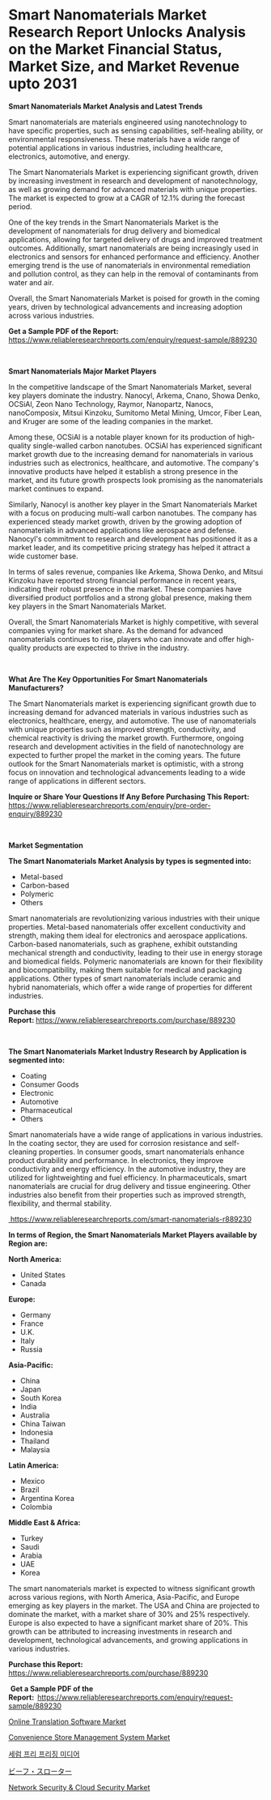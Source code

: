 <p><h1>Smart Nanomaterials Market Research Report Unlocks Analysis on the Market Financial Status, Market Size, and Market Revenue upto 2031</h1></p><p><strong>Smart Nanomaterials Market Analysis and Latest Trends</strong></p>
<p><p>Smart nanomaterials are materials engineered using nanotechnology to have specific properties, such as sensing capabilities, self-healing ability, or environmental responsiveness. These materials have a wide range of potential applications in various industries, including healthcare, electronics, automotive, and energy.</p><p>The Smart Nanomaterials Market is experiencing significant growth, driven by increasing investment in research and development of nanotechnology, as well as growing demand for advanced materials with unique properties. The market is expected to grow at a CAGR of 12.1% during the forecast period.</p><p>One of the key trends in the Smart Nanomaterials Market is the development of nanomaterials for drug delivery and biomedical applications, allowing for targeted delivery of drugs and improved treatment outcomes. Additionally, smart nanomaterials are being increasingly used in electronics and sensors for enhanced performance and efficiency. Another emerging trend is the use of nanomaterials in environmental remediation and pollution control, as they can help in the removal of contaminants from water and air.</p><p>Overall, the Smart Nanomaterials Market is poised for growth in the coming years, driven by technological advancements and increasing adoption across various industries.</p></p>
<p><strong>Get a Sample PDF of the Report:&nbsp;</strong> <a href="https://www.reliableresearchreports.com/enquiry/request-sample/889230">https://www.reliableresearchreports.com/enquiry/request-sample/889230</a></p>
<p>&nbsp;</p>
<p><strong>Smart Nanomaterials Major Market Players</strong></p>
<p><p>In the competitive landscape of the Smart Nanomaterials Market, several key players dominate the industry. Nanocyl, Arkema, Cnano, Showa Denko, OCSiAl, Zeon Nano Technology, Raymor, Nanopartz, Nanocs, nanoComposix, Mitsui Kinzoku, Sumitomo Metal Mining, Umcor, Fiber Lean, and Kruger are some of the leading companies in the market.</p><p>Among these, OCSiAl is a notable player known for its production of high-quality single-walled carbon nanotubes. OCSiAl has experienced significant market growth due to the increasing demand for nanomaterials in various industries such as electronics, healthcare, and automotive. The company's innovative products have helped it establish a strong presence in the market, and its future growth prospects look promising as the nanomaterials market continues to expand.</p><p>Similarly, Nanocyl is another key player in the Smart Nanomaterials Market with a focus on producing multi-wall carbon nanotubes. The company has experienced steady market growth, driven by the growing adoption of nanomaterials in advanced applications like aerospace and defense. Nanocyl's commitment to research and development has positioned it as a market leader, and its competitive pricing strategy has helped it attract a wide customer base.</p><p>In terms of sales revenue, companies like Arkema, Showa Denko, and Mitsui Kinzoku have reported strong financial performance in recent years, indicating their robust presence in the market. These companies have diversified product portfolios and a strong global presence, making them key players in the Smart Nanomaterials Market.</p><p>Overall, the Smart Nanomaterials Market is highly competitive, with several companies vying for market share. As the demand for advanced nanomaterials continues to rise, players who can innovate and offer high-quality products are expected to thrive in the industry.</p></p>
<p>&nbsp;</p>
<p><strong>What Are The Key Opportunities For Smart Nanomaterials Manufacturers?</strong></p>
<p><p>The Smart Nanomaterials market is experiencing significant growth due to increasing demand for advanced materials in various industries such as electronics, healthcare, energy, and automotive. The use of nanomaterials with unique properties such as improved strength, conductivity, and chemical reactivity is driving the market growth. Furthermore, ongoing research and development activities in the field of nanotechnology are expected to further propel the market in the coming years. The future outlook for the Smart Nanomaterials market is optimistic, with a strong focus on innovation and technological advancements leading to a wide range of applications in different sectors.</p></p>
<p><strong>Inquire or Share Your Questions If Any Before Purchasing This Report:</strong> <a href="https://www.reliableresearchreports.com/enquiry/pre-order-enquiry/889230">https://www.reliableresearchreports.com/enquiry/pre-order-enquiry/889230</a></p>
<p>&nbsp;</p>
<p><strong>Market Segmentation</strong></p>
<p><strong>The Smart Nanomaterials Market Analysis by types is segmented into:</strong></p>
<p><ul><li>Metal-based</li><li>Carbon-based</li><li>Polymeric</li><li>Others</li></ul></p>
<p><p>Smart nanomaterials are revolutionizing various industries with their unique properties. Metal-based nanomaterials offer excellent conductivity and strength, making them ideal for electronics and aerospace applications. Carbon-based nanomaterials, such as graphene, exhibit outstanding mechanical strength and conductivity, leading to their use in energy storage and biomedical fields. Polymeric nanomaterials are known for their flexibility and biocompatibility, making them suitable for medical and packaging applications. Other types of smart nanomaterials include ceramic and hybrid nanomaterials, which offer a wide range of properties for different industries.</p></p>
<p><strong>Purchase this Report:&nbsp;</strong><a href="https://www.reliableresearchreports.com/purchase/889230">https://www.reliableresearchreports.com/purchase/889230</a></p>
<p>&nbsp;</p>
<p><strong>The Smart Nanomaterials Market Industry Research by Application is segmented into:</strong></p>
<p><ul><li>Coating</li><li>Consumer Goods</li><li>Electronic</li><li>Automotive</li><li>Pharmaceutical</li><li>Others</li></ul></p>
<p><p>Smart nanomaterials have a wide range of applications in various industries. In the coating sector, they are used for corrosion resistance and self-cleaning properties. In consumer goods, smart nanomaterials enhance product durability and performance. In electronics, they improve conductivity and energy efficiency. In the automotive industry, they are utilized for lightweighting and fuel efficiency. In pharmaceuticals, smart nanomaterials are crucial for drug delivery and tissue engineering. Other industries also benefit from their properties such as improved strength, flexibility, and thermal stability.</p></p>
<p><a href="https://www.reliableresearchreports.com/smart-nanomaterials-r889230">&nbsp;https://www.reliableresearchreports.com/smart-nanomaterials-r889230</a></p>
<p><strong>In terms of Region, the Smart Nanomaterials Market Players available by Region are:</strong></p>
<p>
    <p> <strong> North America: </strong>
        <ul>
            <li>United States</li>
            <li>Canada</li>
        </ul>
        </p> 
    <p> <strong> Europe: </strong>
        <ul>
            <li>Germany</li>
            <li>France</li>
            <li>U.K.</li>
            <li>Italy</li>
            <li>Russia</li>
        </ul>
        </p> 
    <p> <strong> Asia-Pacific: </strong>
        <ul>
            <li>China</li>
            <li>Japan</li>
            <li>South Korea</li>
            <li>India</li>
            <li>Australia</li>
            <li>China Taiwan</li>
            <li>Indonesia</li>
            <li>Thailand</li>
            <li>Malaysia</li>
        </ul>
        </p> 
    <p> <strong> Latin America: </strong>
        <ul>
            <li>Mexico</li>
            <li>Brazil</li>
            <li>Argentina Korea</li>
            <li>Colombia</li>
        </ul>
        </p> 
    <p> <strong> Middle East & Africa: </strong>
        <ul>
            <li>Turkey</li>
            <li>Saudi</li>
            <li>Arabia</li>
            <li>UAE</li>
            <li>Korea</li>
        </ul>
    </p>
    </p>
<p><p>The smart nanomaterials market is expected to witness significant growth across various regions, with North America, Asia-Pacific, and Europe emerging as key players in the market. The USA and China are projected to dominate the market, with a market share of 30% and 25% respectively. Europe is also expected to have a significant market share of 20%. This growth can be attributed to increasing investments in research and development, technological advancements, and growing applications in various industries.</p></p>
<p><strong>Purchase this Report: </strong><a href="https://www.reliableresearchreports.com/purchase/889230">https://www.reliableresearchreports.com/purchase/889230</a></p>
<p>&nbsp;<strong>Get a Sample PDF of the Report:&nbsp;&nbsp;</strong><a href="https://www.reliableresearchreports.com/enquiry/request-sample/889230">https://www.reliableresearchreports.com/enquiry/request-sample/889230</a></p>
<p><strong></strong></p>
<p><p><a href="https://github.com/suitykhatun12/Market-Research-Report-List-1/blob/main/online-translation-software-market.md">Online Translation Software Market</a></p><p><a href="https://github.com/khadijahesham19/Market-Research-Report-List-1/blob/main/convenience-store-management-system-market.md">Convenience Store Management System Market</a></p><p><a href="https://github.com/fredrickeglers/Market-Research-Report-List-3/blob/main/4638507128853.md">세럼 프리 프리징 미디어</a></p><p><a href="https://github.com/Alenaieme/Market-Research-Report-List-2/blob/main/613272390027.md">ビーフ・スローター</a></p><p><a href="https://www.linkedin.com/pulse/global-network-security-amp-cloud-market-status-2024-2031-forecast-uwqhf">Network Security & Cloud Security Market</a></p></p>